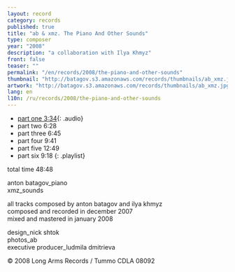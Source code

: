 ```yaml
---
layout: record
category: records
published: true
title: "ab & xmz. The Piano And Other Sounds"
type: composer
year: "2008"
description: "a collaboration with Ilya Khmyz"
front: false
teaser: ""
permalink: "/en/records/2008/the-piano-and-other-sounds"
thumbnail: "http://batagov.s3.amazonaws.com/records/thumbnails/ab_xmz.jpg"
artwork: "http://batagov.s3.amazonaws.com/records/thumbnails/ab_xmz.jpg"
lang: en
l10n: /ru/records/2008/the-piano-and-other-sounds
---
```


- [part one 3:34](http://batagov.s3.amazonaws.com/records/sounds/ab_xmz_part1.mp3){: .audio}
- part two 6:28
- part three 6:45
- part four 9:41
- part five 12:49
- part six 9:18
{: .playlist}

total time 48:48  

anton batagov_piano  
xmz_sounds  
  
all tracks composed by anton batagov and ilya khmyz  
composed and recorded in december 2007  
mixed and mastered in january 2008  
  
design_nick shtok  
photos_ab  
executive producer_ludmila dmitrieva  

© 2008 Long Arms Records / Tummo CDLA 08092
